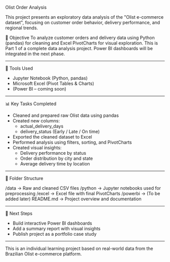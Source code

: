 Olist Order Analysis

This project presents an exploratory data analysis of the "Olist e-commerce dataset", focusing on customer order behavior, delivery performance, and regional trends.

📌 Objective
To analyze customer orders and delivery data using Python (pandas) for cleaning and Excel PivotCharts for visual exploration. This is Part 1 of a complete data analysis project. Power BI dashboards will be integrated in the next phase.

---------------------------------------------------------------------------------------------------------------------------------------------------------------------------------------------------------------------

🧰 Tools Used
- Jupyter Notebook (Python, pandas)
- Microsoft Excel (Pivot Tables & Charts)
- (Power BI – coming soon)
  
---------------------------------------------------------------------------------------------------------------------------------------------------------------------------------------------------------------------

📊 Key Tasks Completed
- Cleaned and prepared raw Olist data using pandas
- Created new columns:
  - actual_delivery_days
  - delivery_status (Early / Late / On time)
- Exported the cleaned dataset to Excel
- Performed analysis using filters, sorting, and PivotCharts
- Created visual insights:
  - Delivery performance by status
  - Order distribution by city and state
  - Average delivery time by location
    
---------------------------------------------------------------------------------------------------------------------------------------------------------------------------------------------------------------------

 📁 Folder Structure

/data            → Raw and cleaned CSV files
/python          → Jupyter notebooks used for preprocessing
/excel           → Excel file with final PivotCharts
/powerbi         → (To be added later)
README.md        → Project overview and documentation

---------------------------------------------------------------------------------------------------------------------------------------------------------------------------------------------------------------------

🚀 Next Steps
- Build interactive Power BI dashboards  
- Add a summary report with visual insights  
- Publish project as a portfolio case study

---------------------------------------------------------------------------------------------------------------------------------------------------------------------------------------------------------------------

This is an individual learning project based on real-world data from the Brazilian Olist e-commerce platform.



